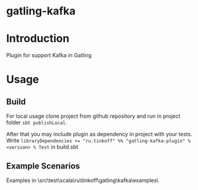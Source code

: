 # gatling-kafka

# Introduction

Plugin for support Kafka in Gatling

# Usage

## Build 
For local usage clone project from github repository and run in project folder `sbt publishLocal`. 

After that you may include plugin as dependency in project with your tests. Write 
`libraryDependencies += "ru.tinkoff" %% "gatling-kafka-plugin" % <version> % Test` in build.sbt

## Example Scenarios
Examples in \src\test\scala\ru\tinkoff\gatling\kafka\examples\
